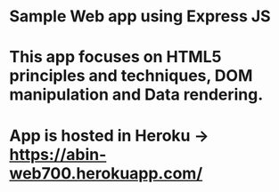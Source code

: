 # Sample Web app using Express JS

# This app focuses on HTML5 principles and techniques, DOM manipulation and Data rendering.

# App is hosted in Heroku -> https://abin-web700.herokuapp.com/
